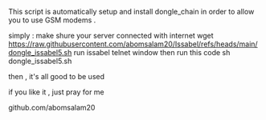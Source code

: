 This script is automatically setup and install dongle_chain in order to allow you to use GSM modems .

simply : 
make shure your server connected with internet 
wget https://raw.githubusercontent.com/abomsalam20/Issabel/refs/heads/main/dongle_issabel5.sh
run issabel telnet window then run this code 
sh dongle_issabel5.sh

then , it's all good to be used 

if you like it , just pray for me 

github.com/abomsalam20

